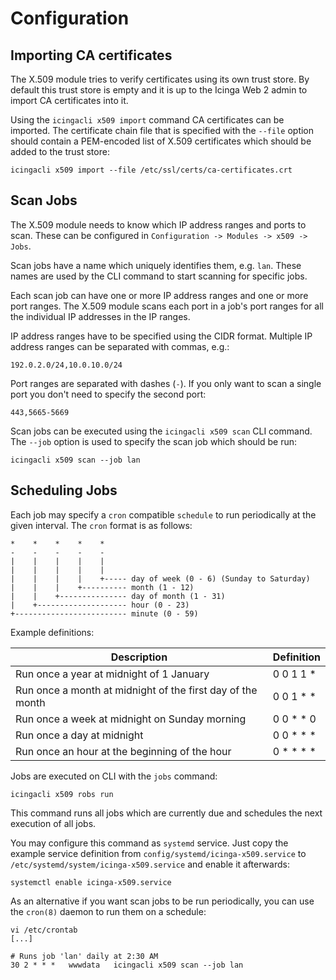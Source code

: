 # <a id="Configuration"></a>Configuration

## Importing CA certificates

The X.509 module tries to verify certificates using its own trust store. By default this trust store is empty and it
is up to the Icinga Web 2 admin to import CA certificates into it.

Using the `icingacli x509 import` command CA certificates can be imported. The certificate chain file that is specified
with the `--file` option should contain a PEM-encoded list of X.509 certificates which should be added to the trust
store:

```
icingacli x509 import --file /etc/ssl/certs/ca-certificates.crt
```

## Scan Jobs

The X.509 module needs to know which IP address ranges and ports to scan. These can be configured in
`Configuration -> Modules -> x509 -> Jobs`.

Scan jobs have a name which uniquely identifies them, e.g. `lan`. These names are used by the CLI command to start
scanning for specific jobs.

Each scan job can have one or more IP address ranges and one or more port ranges. The X.509 module scans each port in
a job's port ranges for all the individual IP addresses in the IP ranges.

IP address ranges have to be specified using the CIDR format. Multiple IP address ranges can be separated with commas,
e.g.:

`192.0.2.0/24,10.0.10.0/24`

Port ranges are separated with dashes (`-`). If you only want to scan a single port you don't need to specify the second
port:

`443,5665-5669`

Scan jobs can be executed using the `icingacli x509 scan` CLI command. The `--job` option is used to specify the scan
job which should be run:

```
icingacli x509 scan --job lan
```

## Scheduling Jobs

Each job may specify a `cron` compatible `schedule` to run periodically at the given interval. The `cron` format is as
follows:

```
*    *    *    *    *
-    -    -    -    -
|    |    |    |    |
|    |    |    |    |
|    |    |    |    +----- day of week (0 - 6) (Sunday to Saturday)
|    |    |    +---------- month (1 - 12)
|    |    +--------------- day of month (1 - 31)
|    +-------------------- hour (0 - 23)
+------------------------- minute (0 - 59)
```

Example definitions:

Description                                                 | Definition
------------------------------------------------------------| ----------
Run once a year at midnight of 1 January                    | 0 0 1 1 *
Run once a month at midnight of the first day of the month  | 0 0 1 * *
Run once a week at midnight on Sunday morning               | 0 0 * * 0
Run once a day at midnight                                  | 0 0 * * *
Run once an hour at the beginning of the hour               | 0 * * * *

Jobs are executed on CLI with the `jobs` command:

```
icingacli x509 robs run
```

This command runs all jobs which are currently due and schedules the next execution of all jobs.

You may configure this command as `systemd` service. Just copy the example service definition from
`config/systemd/icinga-x509.service` to `/etc/systemd/system/icinga-x509.service` and enable it afterwards:

```
systemctl enable icinga-x509.service
```

As an alternative if you want scan jobs to be run periodically, you can use the `cron(8)` daemon to run them on a
schedule:

```
vi /etc/crontab
[...]

# Runs job 'lan' daily at 2:30 AM
30 2 * * *   wwwdata   icingacli x509 scan --job lan
```
